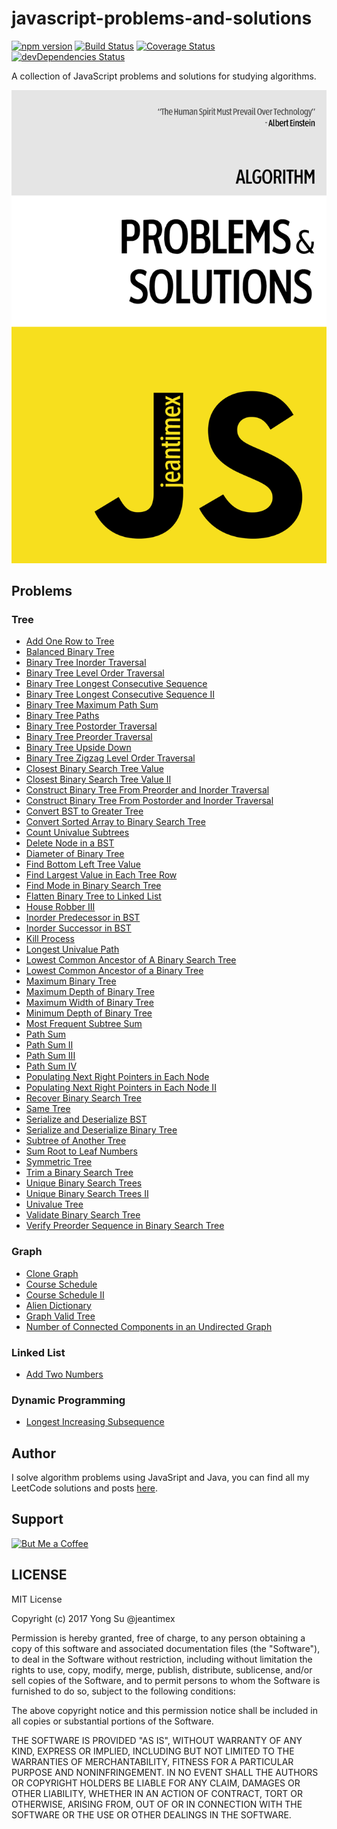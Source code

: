 # javascript-problems-and-solutions

[![npm version](https://badge.fury.io/js/javascript-problems-and-solutions.svg)](https://badge.fury.io/js/javascript-problems-and-solutions)
[![Build Status](https://travis-ci.org/jeantimex/javascript-problems-and-solutions.svg?branch=master)](https://travis-ci.org/jeantimex/javascript-problems-and-solutions)
[![Coverage Status](https://coveralls.io/repos/github/jeantimex/javascript-problems-and-solutions/badge.svg?branch=code-coverage)](https://coveralls.io/github/jeantimex/javascript-problems-and-solutions?branch=code-coverage)
[![devDependencies Status](https://david-dm.org/jeantimex/javascript-problems-and-solutions/dev-status.svg)](https://david-dm.org/jeantimex/javascript-problems-and-solutions?type=dev)

A collection of JavaScript problems and solutions for studying algorithms.

![cover](docs/images/cover.png)

## Problems

### Tree

- [Add One Row to Tree](src/tree/add-one-row-to-tree.js)
- [Balanced Binary Tree](src/tree/balanced-binary-tree.js)
- [Binary Tree Inorder Traversal](src/tree/binary-tree-inorder-traversal.js)
- [Binary Tree Level Order Traversal](src/tree/binary-tree-level-order-traversal.js)
- [Binary Tree Longest Consecutive Sequence](src/tree/binary-tree-longest-consecutive-sequence.js)
- [Binary Tree Longest Consecutive Sequence II](src/tree/binary-tree-longest-consecutive-sequence-ii.js)
- [Binary Tree Maximum Path Sum](src/tree/binary-tree-maximum-path-sum.js)
- [Binary Tree Paths](src/tree/binary-tree-paths.js)
- [Binary Tree Postorder Traversal](src/tree/binary-tree-postorder-traversal.js)
- [Binary Tree Preorder Traversal](src/tree/binary-tree-preorder-traversal.js)
- [Binary Tree Upside Down](src/tree/binary-tree-upside-down.js)
- [Binary Tree Zigzag Level Order Traversal](src/tree/binary-tree-zigzag-level-order-traversal.js)
- [Closest Binary Search Tree Value](src/tree/closest-binary-search-tree-value.js)
- [Closest Binary Search Tree Value II](src/tree/closest-binary-search-tree-value-ii.js)
- [Construct Binary Tree From Preorder and Inorder Traversal](src/tree/construct-binary-tree-from-preorder-and-inorder-traversal.js)
- [Construct Binary Tree From Postorder and Inorder Traversal](src/tree/construct-binary-tree-from-inorder-and-postorder-traversal.js)
- [Convert BST to Greater Tree](src/tree/convert-bst-to-greater-tree.js)
- [Convert Sorted Array to Binary Search Tree](src/tree/convert-sorted-array-to-binary-search-tree.js)
- [Count Univalue Subtrees](src/tree/count-univalue-subtrees.js)
- [Delete Node in a BST](src/tree/delete-node-in-a-bst.js)
- [Diameter of Binary Tree](src/tree/diameter-of-binary-tree.js)
- [Find Bottom Left Tree Value](src/tree/find-bottom-left-tree-value.js)
- [Find Largest Value in Each Tree Row](src/tree/find-largest-value-in-each-tree-row.js)
- [Find Mode in Binary Search Tree](src/tree/find-mode-in-binary-search-tree.js)
- [Flatten Binary Tree to Linked List](src/tree/flatten-binary-tree-to-linked-list.js)
- [House Robber III](src/tree/house-robber-iii.js)
- [Inorder Predecessor in BST](src/tree/inorder-predecessor-in-bst.js)
- [Inorder Successor in BST](src/tree/inorder-successor-in-bst.js)
- [Kill Process](src/tree/kill-process.js)
- [Longest Univalue Path](src/tree/longest-univalue-path.js)
- [Lowest Common Ancestor of A Binary Search Tree](src/tree/lowest-common-ancestor-of-a-binary-search-tree.js)
- [Lowest Common Ancestor of a Binary Tree](src/tree/lowest-common-ancestor-of-a-binary-tree.js)
- [Maximum Binary Tree](src/tree/maximum-binary-tree.js)
- [Maximum Depth of Binary Tree](src/tree/maximum-depth-of-binary-tree.js)
- [Maximum Width of Binary Tree](src/tree/maximum-width-of-binary-tree.js)
- [Minimum Depth of Binary Tree](src/tree/minimum-depth-of-binary-tree.js)
- [Most Frequent Subtree Sum](src/tree/most-frequent-subtree-sum.js)
- [Path Sum](src/tree/path-sum.js)
- [Path Sum II](src/tree/path-sum-ii.js)
- [Path Sum III](src/tree/path-sum-iii.js)
- [Path Sum IV](src/tree/path-sum-iv.js)
- [Populating Next Right Pointers in Each Node](src/tree/populating-next-right-pointers-in-each-node.js)
- [Populating Next Right Pointers in Each Node II](src/tree/populating-next-right-pointers-in-each-node-ii.js)
- [Recover Binary Search Tree](src/tree/recover-binary-search-tree.js)
- [Same Tree](src/tree/same-tree.js)
- [Serialize and Deserialize BST](src/tree/serialize-and-deserialize-bst.js)
- [Serialize and Deserialize Binary Tree](src/tree/serialize-and-deserialize-binary-tree.js)
- [Subtree of Another Tree](src/tree/subtree-of-another-tree.js)
- [Sum Root to Leaf Numbers](src/tree/sum-root-to-leaf-numbers.js)
- [Symmetric Tree](src/tree/symmetric-tree.js)
- [Trim a Binary Search Tree](src/tree/trim-a-binary-search-tree.js)
- [Unique Binary Search Trees](src/tree/unique-binary-search-trees.js)
- [Unique Binary Search Trees II](src/tree/unique-binary-search-trees-ii.js)
- [Univalue Tree](src/tree/univalue-tree.js)
- [Validate Binary Search Tree](src/tree/validate-binary-search-tree.js)
- [Verify Preorder Sequence in Binary Search Tree](src/tree/verify-preorder-sequence-in-binary-search-tree.js)

### Graph

- [Clone Graph](src/graph/clone-graph.js)
- [Course Schedule](src/graph/course-schedule.js)
- [Course Schedule II](src/graph/course-schedule-ii.js)
- [Alien Dictionary](src/graph/alien-dictionary.js)
- [Graph Valid Tree](src/graph/graph-valid-tree.js)
- [Number of Connected Components in an Undirected Graph](src/graph/number-of-connected-components-in-an-undirected-graph.js)

### Linked List

- [Add Two Numbers](src/linked-list/add-two-numbers.js)

### Dynamic Programming

- [Longest Increasing Subsequence](src/dynamic-programming/longest-increasing-subsequence.js)

## Author

I solve algorithm problems using JavaSript and Java, you can find all my LeetCode solutions and posts [here](https://discuss.leetcode.com/user/jeantimex).

## Support ##
<a href="https://paypal.me/jeantimex/3">
  <img alt="But Me a Coffee" src="https://az743702.vo.msecnd.net/cdn/kofi4.png?v=0" width="200" />
</a>

## LICENSE

MIT License

Copyright (c) 2017 Yong Su @jeantimex

Permission is hereby granted, free of charge, to any person obtaining a copy
of this software and associated documentation files (the "Software"), to deal
in the Software without restriction, including without limitation the rights
to use, copy, modify, merge, publish, distribute, sublicense, and/or sell
copies of the Software, and to permit persons to whom the Software is
furnished to do so, subject to the following conditions:

The above copyright notice and this permission notice shall be included in all
copies or substantial portions of the Software.

THE SOFTWARE IS PROVIDED "AS IS", WITHOUT WARRANTY OF ANY KIND, EXPRESS OR
IMPLIED, INCLUDING BUT NOT LIMITED TO THE WARRANTIES OF MERCHANTABILITY,
FITNESS FOR A PARTICULAR PURPOSE AND NONINFRINGEMENT. IN NO EVENT SHALL THE
AUTHORS OR COPYRIGHT HOLDERS BE LIABLE FOR ANY CLAIM, DAMAGES OR OTHER
LIABILITY, WHETHER IN AN ACTION OF CONTRACT, TORT OR OTHERWISE, ARISING FROM,
OUT OF OR IN CONNECTION WITH THE SOFTWARE OR THE USE OR OTHER DEALINGS IN THE
SOFTWARE.
